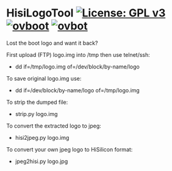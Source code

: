 HisiLogoTool [![License: GPL v3](https://img.shields.io/badge/License-GPLv3-blue.svg)](https://www.gnu.org/licenses/gpl-3.0) [![ovboot](https://github.com/OpenVisionE2/ov-bootvideo/actions/workflows/ovboot.yml/badge.svg)](https://github.com/OpenVisionE2/ov-bootvideo/actions/workflows/ovboot.yml) [![ovbot](https://github.com/OpenVisionE2/ov-bootvideo/actions/workflows/ovbot.yml/badge.svg)](https://github.com/OpenVisionE2/ov-bootvideo/actions/workflows/ovbot.yml)
============
Lost the boot logo and want it back?

First upload (FTP) logo.img into /tmp then use telnet/ssh: 
* dd if=/tmp/logo.img of=/dev/block/by-name/logo 

To save original logo.img use:
* dd if=/dev/block/by-name/logo of=/tmp/logo.img 

To strip the dumped file:
* strip.py logo.img 

To convert the extracted logo to jpeg:
* hisi2jpeg.py logo.img 

To convert your own jpeg logo to HiSilicon format:
* jpeg2hisi.py logo.jpg

